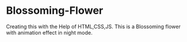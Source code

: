 # Blossoming-Flower
 Creating this with the Help of HTML,CSS,JS. 
 This is a Blossoming flower with animation effect in night mode.
 

